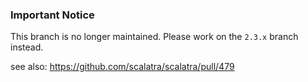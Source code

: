 ### Important Notice

This branch is no longer maintained. Please work on the `2.3.x` branch instead.

see also: https://github.com/scalatra/scalatra/pull/479
